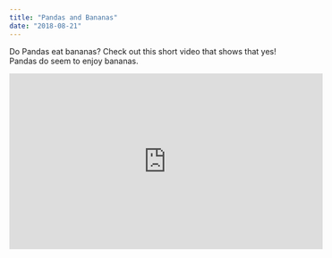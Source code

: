 ```yaml
---
title: "Pandas and Bananas"
date: "2018-08-21"
---
```


Do Pandas eat bananas? Check out this short video that shows that yes! Pandas do seem to enjoy bananas.

<iframe width="560" height="315" src="https://www.youtube.com/embed/4SZl1r2O_bY" frameborder="0" allowfullscreen></iframe>
